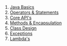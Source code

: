 1. [Java Basics](java-basics/README.md)
2. [Operators & Statements](operators-statements/README.md)
3. [Core API's]()
4. [Methods & Encapsulation]()
5. [Class Design]()
6. [Exceptions]()
7. [Lambda's]()
